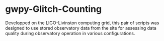 # gwpy-Glitch-Counting
Developped on the LIGO-Livinston computing grid, this pair of scripts was designed to use stored observatory data from the site for assessing data quality during observatory operation in various configurations.
